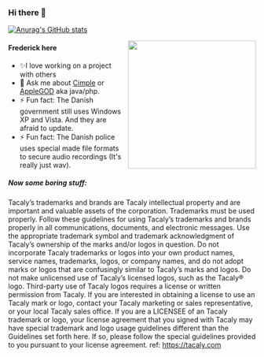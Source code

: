 ### Hi there 👋

[![Anurag's GitHub stats](https://github-readme-stats.vercel.app/api?username=ylacat)](https://github.com/anuraghazra/github-readme-stats)

<img align="right" src="https://tacaly.com/wp-content/uploads/2020/05/tacaly_new_logo-300x300.png" width="260">

#### Frederick here

- ✨I love working on a project with others 
- 💬 Ask me about [Cimple](https://github.com/ylacat/cimple) or [AppleGOD](https://github.com/ylacat/applegod) aka java/php.
- ⚡ Fun fact: The Danish government still uses Windows XP and Vista. And they are afraid to update.
- ⚡ Fun fact: The Danish police uses special made file formats to secure audio recordings (It's really just wav).

##### Now some boring stuff:

Tacaly’s trademarks and brands are Tacaly intellectual property and are important and valuable assets of the corporation. Trademarks must be used properly. Follow these guidelines for using Tacaly’s trademarks and brands properly in all communications, documents, and electronic messages. Use the appropriate trademark symbol and trademark acknowledgment of Tacaly’s ownership of the marks and/or logos in question. Do not incorporate Tacaly trademarks or logos into your own product names, service names, trademarks, logos, or company names, and do not adopt marks or logos that are confusingly similar to Tacaly’s marks and logos. Do not make unlicensed use of Tacaly’s licensed logos, such as the Tacaly® logo. Third-party use of Tacaly logos requires a license or written permission from Tacaly. If you are interested in obtaining a license to use an Tacaly mark or logo, contact your Tacaly marketing or sales representative, or your local Tacaly sales office. If you are a LICENSEE of an Tacaly trademark or logo, your license agreement that you signed with Tacaly may have special trademark and logo usage guidelines different than the Guidelines set forth here. If so, please follow the special guidelines provided to you pursuant to your license agreement. ref: https://tacaly.com
